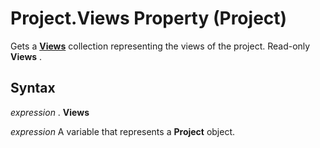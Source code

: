 
# Project.Views Property (Project)

Gets a  **[Views](39d793f4-2e31-d07b-a563-b213cced0c28.md)** collection representing the views of the project. Read-only **Views** .


## Syntax

 _expression_ . **Views**

 _expression_ A variable that represents a **Project** object.

